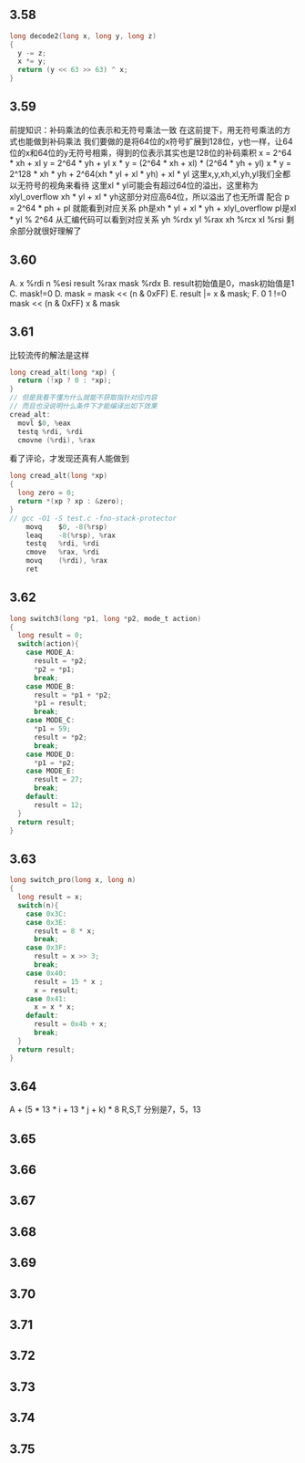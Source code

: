 ## 3.58
```c
long decode2(long x, long y, long z)
{
  y -= z;
  x *= y;
  return (y << 63 >> 63) ^ x;
}
```
## 3.59
前提知识：补码乘法的位表示和无符号乘法一致
在这前提下，用无符号乘法的方式也能做到补码乘法
我们要做的是将64位的x符号扩展到128位，y也一样，让64位的x和64位的y无符号相乘，得到的位表示其实也是128位的补码乘积
x = 2^64 * xh + xl
y = 2^64 * yh + yl
x * y = (2^64 * xh + xl) * (2^64 * yh + yl)
x * y = 2^128 * xh * yh + 2^64(xh * yl + xl * yh) + xl * yl
这里x,y,xh,xl,yh,yl我们全都以无符号的视角来看待
这里xl * yl可能会有超过64位的溢出，这里称为xlyl_overflow
xh * yl + xl * yh这部分对应高64位，所以溢出了也无所谓
配合 p = 2^64 * ph + pl 就能看到对应关系
ph是xh * yl + xl * yh + xlyl_overflow
pl是xl * yl % 2^64
从汇编代码可以看到对应关系
yh %rdx
yl %rax
xh %rcx
xl %rsi
剩余部分就很好理解了
## 3.60
A. 
x %rdi
n %esi
result %rax
mask %rdx
B. result初始值是0，mask初始值是1
C. mask!=0
D. mask = mask << (n & 0xFF)
E. result |= x & mask;
F. 
0
1
!=0
mask << (n & 0xFF)
x & mask
## 3.61
比较流传的解法是这样
```c
long cread_alt(long *xp) {
  return (!xp ? 0 : *xp);
}
// 但是我看不懂为什么就能不获取指针对应内容
// 而且也没说明什么条件下才能编译出如下效果
cread_alt:
  movl $0, %eax
  testq %rdi, %rdi
  cmovne (%rdi), %rax
```
看了评论，才发现还真有人能做到
```c
long cread_alt(long *xp)
{
  long zero = 0;
  return *(xp ? xp : &zero);
}
// gcc -O1 -S test.c -fno-stack-protector
	movq	$0, -8(%rsp)
	leaq	-8(%rsp), %rax
	testq	%rdi, %rdi
	cmove	%rax, %rdi
	movq	(%rdi), %rax
	ret
```
## 3.62
```c
long switch3(long *p1, long *p2, mode_t action)
{
  long result = 0;
  switch(action){
    case MODE_A:
      result = *p2;
      *p2 = *p1;
      break;
    case MODE_B:
      result = *p1 + *p2;
      *p1 = result;
      break;
    case MODE_C:
      *p1 = 59;
      result = *p2;
      break;      
    case MODE_D:
      *p1 = *p2;
    case MODE_E:
      result = 27;
      break;
    default:
      result = 12;
  }
  return result;
}
```
## 3.63
```c
long switch_pro(long x, long n)
{
  long result = x;
  switch(n){
    case 0x3C:
    case 0x3E:
      result = 8 * x;
      break;
    case 0x3F:
      result = x >> 3;
      break;
    case 0x40:
      result = 15 * x ;
      x = result;
    case 0x41:
      x = x * x;
    default:
      result = 0x4b + x;
      break;
  }
  return result;
}
```
## 3.64
A + (5 * 13 * i + 13 * j + k) * 8
R,S,T 分别是7，5，13
## 3.65
## 3.66
## 3.67
## 3.68
## 3.69
## 3.70
## 3.71
## 3.72
## 3.73
## 3.74
## 3.75

